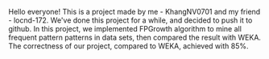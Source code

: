 Hello everyone!
This is a project made by me - KhangNV0701 and my friend - locnd-172. We've done this project for a while, and decided to push it to github. 
In this project, we implemented FPGrowth algorithm to mine all frequent pattern patterns in data sets, then compared the result with WEKA. The correctness of our project, compared to WEKA, achieved with 85%. 

